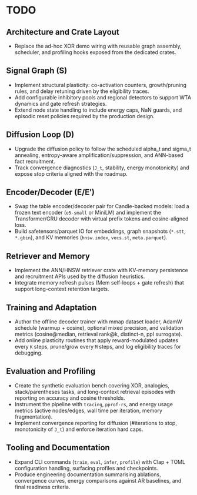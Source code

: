 # TODO

## Architecture and Crate Layout
- Replace the ad-hoc XOR demo wiring with reusable graph assembly, scheduler, and profiling hooks exposed from the dedicated crates.

## Signal Graph (S)
- Implement structural plasticity: co-activation counters, growth/pruning rules, and delay retuning driven by the eligibility traces.
- Add configurable inhibitory pools and regional detectors to support WTA dynamics and gate refresh strategies.
- Extend node state handling to include energy caps, NaN guards, and episodic reset policies required by the production design.

## Diffusion Loop (D)
- Upgrade the diffusion policy to follow the scheduled alpha_t and sigma_t annealing, entropy-aware amplification/suppression, and ANN-based fact recruitment.
- Track convergence diagnostics (`J_t`, stability, energy monotonicity) and expose stop criteria aligned with the roadmap.

## Encoder/Decoder (E/E′)
- Swap the table encoder/decoder pair for Candle-backed models: load a frozen text encoder (`e5-small` or MiniLM) and implement the Transformer/GRU decoder with virtual prefix tokens and cosine-aligned loss.
- Build safetensors/parquet IO for embeddings, graph snapshots (`*.stt`, `*.gbin`), and KV memories (`hnsw.index`, `vecs.st`, `meta.parquet`).

## Retriever and Memory
- Implement the ANN/HNSW retriever crate with KV-memory persistence and recruitment APIs used by the diffusion heuristics.
- Integrate memory refresh pulses (Mem self-loops + gate refresh) that support long-context retention targets.

## Training and Adaptation
- Author the offline decoder trainer with mmap dataset loader, AdamW schedule (warmup + cosine), optional mixed precision, and validation metrics (cosine@median, retrieval rank@k, distinct-n, ppl surrogate).
- Add online plasticity routines that apply reward-modulated updates every `K` steps, prune/grow every `M` steps, and log eligibility traces for debugging.

## Evaluation and Profiling
- Create the synthetic evaluation bench covering XOR, analogies, stack/parentheses tasks, and long-context retrieval episodes with reporting on accuracy and cosine thresholds.
- Instrument the pipeline with `tracing`, `pprof-rs`, and energy usage metrics (active nodes/edges, wall time per iteration, memory fragmentation).
- Implement convergence reporting for diffusion (#iterations to stop, monotonicity of `J_t`) and enforce iteration hard caps.

## Tooling and Documentation
- Expand CLI commands (`train`, `eval`, `infer`, `profile`) with Clap + TOML configuration handling, surfacing profiles and checkpoints.
- Produce engineering documentation summarising ablations, convergence curves, energy comparisons against AR baselines, and final readiness criteria.
